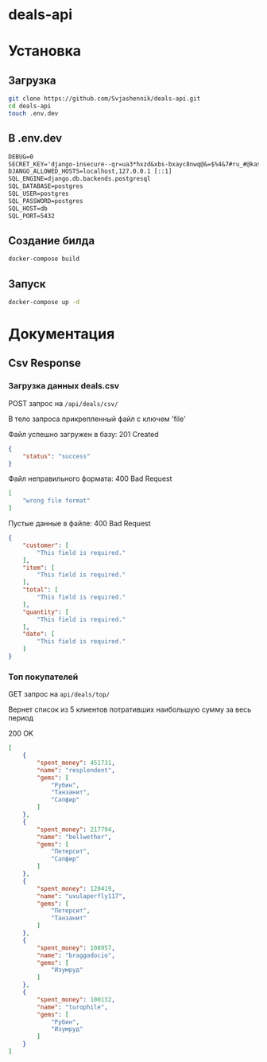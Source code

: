 # deals-api

# Установка

## Загрузка
```bash
git clone https://github.com/Svjashennik/deals-api.git
cd deals-api
touch .env.dev
```

## В .env.dev
```txt
DEBUG=0
SECRET_KEY='django-insecure--qr=ua3*hxzd&xbs-bxayc8nwq@&=$%4&7#ru_#@ka$odrq+tk'
DJANGO_ALLOWED_HOSTS=localhost,127.0.0.1 [::1] 
SQL_ENGINE=django.db.backends.postgresql
SQL_DATABASE=postgres
SQL_USER=postgres
SQL_PASSWORD=postgres
SQL_HOST=db
SQL_PORT=5432
```

## Создание билда
```bash
docker-compose build
```

## Запуск
```bash
docker-compose up -d
```

# Документация

## Csv Response

### Загрузка данных deals.csv

POST запрос на ```/api/deals/csv/```

В тело запроса прикрепленный файл с ключем 'file'

Файл успешно загружен в базу:
201 Created
```json
{
    "status": "success"
}
```

Файл неправильного формата:
400 Bad Request
```json
[
    "wrong file format"
]
```

Пустые данные в файле:
400 Bad Request
```json
{
    "customer": [
        "This field is required."
    ],
    "item": [
        "This field is required."
    ],
    "total": [
        "This field is required."
    ],
    "quantity": [
        "This field is required."
    ],
    "date": [
        "This field is required."
    ]
}
```

### Топ покупателей

GET запрос на ```api/deals/top/```

Вернет список из 5 клиентов потративших наибольшую сумму за весь период

200 OK

```json
[
    {
        "spent_money": 451731,
        "name": "resplendent",
        "gems": [
            "Рубин",
            "Танзанит",
            "Сапфир"
        ]
    },
    {
        "spent_money": 217794,
        "name": "bellwether",
        "gems": [
            "Петерсит",
            "Сапфир"
        ]
    },
    {
        "spent_money": 120419,
        "name": "uvulaperfly117",
        "gems": [
            "Петерсит",
            "Танзанит"
        ]
    },
    {
        "spent_money": 108957,
        "name": "braggadocio",
        "gems": [
            "Изумруд"
        ]
    },
    {
        "spent_money": 100132,
        "name": "turophile",
        "gems": [
            "Рубин",
            "Изумруд"
        ]
    }
]
```